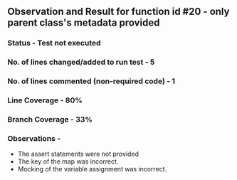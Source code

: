 ## Observation and Result for function id #20 - only parent class's metadata provided

### Status - Test not executed

### No. of lines changed/added to run test - 5

### No. of lines commented (non-required code) - 1

### Line Coverage - 80%

### Branch Coverage - 33%

### Observations -
- The assert statements were not provided
- The key of the map was incorrect.
- Mocking of the variable assignment was incorrect.